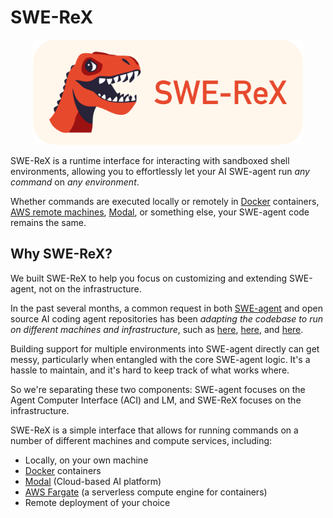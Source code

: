 # SWE-ReX

<div style="text-align:center">
    <img src="assets/swe-rex-logo.png" alt="SWE-ReX" style="height: 12em"/>
</div>

SWE-ReX is a runtime interface for interacting with sandboxed shell environments, allowing you to effortlessly let your AI SWE-agent run *any command* on *any environment*.

Whether commands are executed locally or remotely in [Docker](https://www.docker.com/) containers, [AWS remote machines](https://aws.amazon.com/fargate/), [Modal](https://modal.com/), or something else, your SWE-agent code remains the same.

## Why SWE-ReX?

We built SWE-ReX to help you focus on customizing and extending SWE-agent, not on the infrastructure.

In the past several months, a common request in both [SWE-agent](https://github.com/swe-agent/SWE-agent) and open source AI coding agent repositories has been *adapting the codebase to run on different machines and infrastructure*, such as [here](https://github.com/princeton-nlp/SWE-agent/issues/281), [here](), and [here]().

Building support for multiple environments into SWE-agent directly can get messy, particularly when entangled with the core SWE-agent logic. It's a hassle to maintain, and it's hard to keep track of what works where.

So we're separating these two components: SWE-agent focuses on the Agent Computer Interface (ACI) and LM, and SWE-ReX focuses on the infrastructure.

SWE-ReX is a simple interface that allows for running commands on a number of different machines and compute services, including:

* Locally, on your own machine
* [Docker](https://www.docker.com/) containers
* [Modal](https://modal.com/) (Cloud-based AI platform)
* [AWS Fargate](https://aws.amazon.com/fargate/) (a serverless compute engine for containers)
* Remote deployment of your choice

